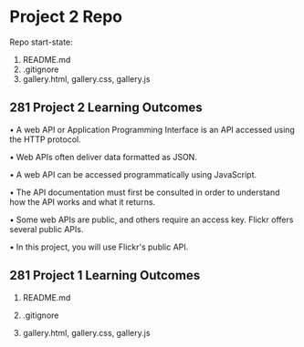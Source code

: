 # Project 2 Repo

Repo start-state:

1. README.md
2. .gitignore
3. gallery.html, gallery.css, gallery.js

<H2>281 Project 2 Learning Outcomes </H2>

• A web API or Application Programming Interface is an API
accessed using the HTTP protocol.

• Web APIs often deliver data formatted as JSON.

• A web API can be accessed programmatically using
JavaScript.

• The API documentation must first be consulted in order to
understand how the API works and what it returns.

• Some web APIs are public, and others require an access key.
Flickr offers several public APIs.

• In this project, you will use Flickr's public API.

<H2> 281 Project 1 Learning Outcomes </H2>

1. README.md

2. .gitignore

3. gallery.html, gallery.css, gallery.js
